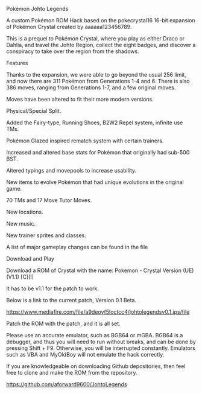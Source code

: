 Pokémon Johto Legends

A custom Pokémon ROM Hack based on the pokecrystal16 16-bit expansion
of Pokémon Crystal created by aaaaaa123456789.

This is a prequel to Pokémon Crystal, where you play as either Draco or
Dahlia, and travel the Johto Region, collect the eight badges, and discover
a conspiracy to take over the region from the shadows.


Features

Thanks to the expansion, we were able to go beyond the usual 256 limit, and
now there are 311 Pokémon from Generations 1-4 and 6. There is also 386 moves,
ranging from Generations 1-7, and a few original moves.

Moves have been altered to fit their more modern versions.

Physical/Special Split.

Added the Fairy-type, Running Shoes, B2W2 Repel system, infinite use TMs.

Pokémon Glazed inspired rematch system with certain trainers.

Increased and altered base stats for Pokémon that originally had sub-500 BST.

Altered typings and movepools to increase usability.

New items to evolve Pokémon that had unique evolutions in the original
game.

70 TMs and 17 Move Tutor Moves.

New locations.

New music.

New trainer sprites and classes.

A list of major gameplay changes can be found in the file 



Download and Play

Download a ROM of Crystal with the name: Pokemon - Crystal Version (UE) (V1.1) [C][!]

It has to be v1.1 for the patch to work.

Below is a link to the current patch, Version 0.1 Beta.

https://www.mediafire.com/file/a9deoyf5loctcc4/johtolegendsv0.1.ips/file

Patch the ROM with the patch, and it is all set.

Please use an accurate emulator, such as BGB64 or mGBA. BGB64 is a debugger, and
thus you will need to run without breaks, and can be done by pressing
Shift + F9. Otherwise, you will be interrupted constantly. Emulators such as
VBA and MyOldBoy will not emulate the hack correctly.

If you are knowledgeable on downloading Github depositories, then feel free
to clone and make the ROM from the repository.

https://github.com/aforward9600/JohtoLegends

